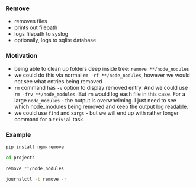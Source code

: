 ### Remove

- removes files
- prints out filepath
- logs filepath to syslog
- optionally, logs to sqlite database

### Motivation

- being able to clean up folders deep inside tree: `remove **/node_nodules`
- we could do this via normal `rm -rf **/node_nodules`, however we would not see what entries being removed
- `rm` command has `-v` option to display removed entry. And we could use `rm -frv **/node_modules`.
  But `rm` would log each file in this case. For a large `node_modules` - the output is overwhelming.
  I just need to see which node_modules being removed and keep the output log readable.
- we could use `find` and `xargs` - but we will end up with rather longer command for a `trivial` task

### Example

```bash
pip install ngm-remove

cd projects

remove **/node_nodules

journalctl -t remove -r
```
